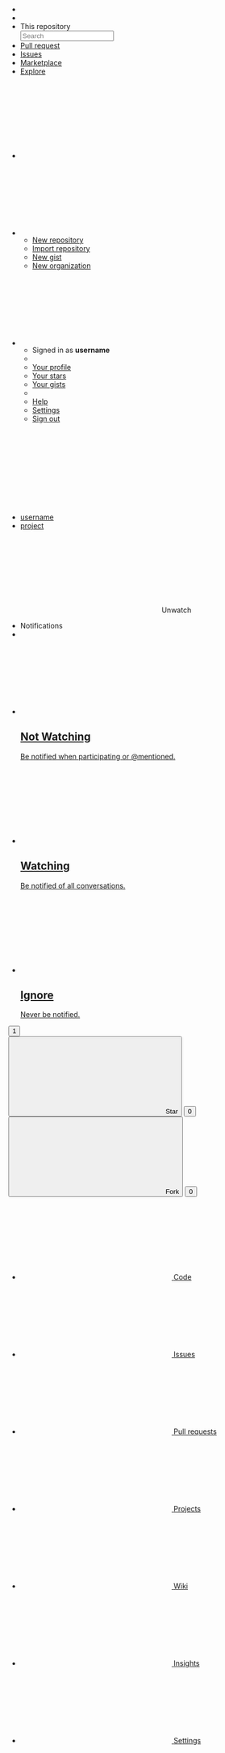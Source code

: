 <!-- <Navbar> -->
<!--
  Includes:
  * Navbar
  * Container
  * Menu
  * Dropdown
  * Input
  * Input-group
  * Button
  * Icon
  * Arrow
  * Tooltip
-->
<div class="navbar navbar_theme_inverted">
  <div class="navbar__container container">
    <div class="navbar__item">
      <ul class="menu menu_theme_inverted">
        <li class="menu__item">
          <a href="#" class="menu__link menu__link_icon">
            <svg role="img" class="icon">
              <use xlink:href="#github"></use>
            </svg>
          </a>
        </li>
        <li class="menu__sep"></li>
        <li class="menu__item">
          <label class="input-group input-group_gap">
            <div class="input-group__item input-group__item_grow_none button button_color_inverted">This repository</div>
            <input type="text" class="input-group__item input input_color_inverted" placeholder="Search" />
          </label>
        </li>
        <li class="menu__item">
          <a href="#" class="menu__link">Pull request</a>
        </li>
        <li class="menu__item">
          <a href="#" class="menu__link">Issues</a>
        </li>
        <li class="menu__item">
          <a href="#" class="menu__link">Marketplace</a>
        </li>
        <li class="menu__item">
          <a href="#" class="menu__link">Explore</a>
        </li>
      </ul>
    </div>
    <div class="navbar__item">
      <ul class="menu menu_theme_inverted">
        <li class="menu__item">
          <a href="#" class="menu__link menu__link_icon tooltip tooltip_pos_down-right" data-tooltip="You have no unread notifications">
            <svg role="img" class="icon">
              <use xlink:href="#bell"></use>
            </svg>
          </a>
        </li>
        <li class="menu__item dropdown on-hover">
          <a href="#" class="menu__link menu__link_icon dropdown__trigger">
            <svg role="img" class="icon">
              <use xlink:href="#plus-circle"></use>
            </svg>
            <span class="arrow"></span>
          </a>
          <ul class="dropdown__menu dropdown__menu_pos_switch">
            <li class="dropdown__item">
              <a href="#" class="dropdown__link">New repository</a>
            </li>
            <li class="dropdown__item">
              <a href="#" class="dropdown__link">Import repository</a>
            </li>
            <li class="dropdown__item">
              <a href="#" class="dropdown__link">New gist</a>
            </li>
            <li class="dropdown__item">
              <a href="#" class="dropdown__link">New organization</a>
            </li>
          </ul>
        </li>
        <li class="menu__item dropdown on-hover">
          <a href="#" class="menu__link menu__link_icon dropdown__trigger">
            <svg role="img" class="icon">
              <use xlink:href="#user"></use>
            </svg>
            <span class="arrow"></span>
          </a>
          <ul class="dropdown__menu dropdown__menu_pos_switch">
            <li class="dropdown__item">
              <div class="dropdown__content text_subtle">
                Signed in as <strong>username</strong>
              </div>
            </li>
            <li class="dropdown__sep"></li>
            <li class="dropdown__item">
              <a href="#" class="dropdown__link">Your profile</a>
            </li>
            <li class="dropdown__item">
              <a href="#" class="dropdown__link">Your stars</a>
            </li>
            <li class="dropdown__item">
              <a href="#" class="dropdown__link">Your gists</a>
            </li>
            <li class="dropdown__sep"></li>
            <li class="dropdown__item">
              <a href="#" class="dropdown__link">Help</a>
            </li>
            <li class="dropdown__item">
              <a href="#" class="dropdown__link">Settings</a>
            </li>
            <li class="dropdown__item">
              <a href="#" class="dropdown__link">Sign out</a>
            </li>
          </ul>
        </li>
      </ul>
    </div>
  </div>
</div>
<!-- </Navbar> -->

<!-- <Section> -->
<!--
  Includes:
  * Section
  * Container
  * Breadcrumb
  * Button
  * Button-group
  * Icon
  * Dropdown
  * Menu
-->
<div class="section section_border_bottom section_padding_bottom-none">
  <div class="container container_flex">
    <div class="container__item">
      <svg role="img" class="icon">
        <use xlink:href="#book"></use>
      </svg>
      <ul class="breadcrumb breadcrumb_size_large">
        <li class="breadcrumb__item">
          <a href="#" class="breadcrumb__link">username</a>
        </li>
        <li class="breadcrumb__item">
          <a href="#" class="breadcrumb__link">project</a>
        </li>
      </ul>
    </div>
    <div class="container__item">
      <div class="button-group">
        <div class="button-group__item button button_outline dropdown on-hover">
          <svg role="img" class="icon">
            <use xlink:href="#eye"></use>
          </svg>
          <span>Unwatch</span>
          <span class="arrow"></span>
          <ul class="dropdown__menu dropdown__menu_size_large">
            <li class="dropdown__item">
              <div class="dropdown__content text_subtle">Notifications</div>
            </li>
            <li class="dropdown__sep"></li>
            <li class="dropdown__item">
              <a href="#" class="dropdown__link dropdown__link_align_top">
                <svg role="img" class="icon icon_size_large text_subtle">
                  <use xlink:href="#circle"></use>
                </svg>
                <div>
                  <h2 class="dropdown__title">Not Watching</h2>
                  <p>Be notified when participating or @mentioned.</p>
                </div>
              </a>
            </li>
            <li class="dropdown__item">
              <a href="#" class="dropdown__link dropdown__link_align_top">
                <svg role="img" class="icon icon_size_large">
                  <use xlink:href="#check-circle"></use>
                </svg>
                <div>
                  <h2 class="dropdown__title">Watching</h2>
                  <p>Be notified of all conversations.</p>
                </div>
              </a>
            </li>
            <li class="dropdown__item">
              <a href="#" class="dropdown__link dropdown__link_align_top">
                <svg role="img" class="icon icon_size_large text_subtle">
                  <use xlink:href="#circle"></use>
                </svg>
                <div>
                  <h2 class="dropdown__title">Ignore</h2>
                  <p>Never be notified.</p>
                </div>
              </a>
            </li>
          </ul>
        </div>
        <button class="button-group__item button button_outline">
          <span>1</span>
        </button>
      </div>
      <div class="button-group">
        <button class="button-group__item button button_outline">
          <svg role="img" class="icon">
            <use xlink:href="#star"></use>
          </svg>
          <span>Star</span>
        </button>
        <button class="button-group__item button button_outline">
          <span>0</span>
        </button>
      </div>
      <div class="button-group">
        <button class="button-group__item button button_outline">
          <svg role="img" class="icon">
            <use xlink:href="#git-branch"></use>
          </svg>
          <span>Fork</span>
        </button>
        <button class="button-group__item button button_outline">
          <span>0</span>
        </button>
      </div>
    </div>
  </div>
  <div class="container">
    <ul class="menu menu_theme_tabs" style="border-bottom: none;">
      <li class="menu__item">
        <a href="#" class="menu__link is-active">
          <svg role="img" class="icon">
            <use xlink:href="#code"></use>
          </svg>
          <span>Code</span>
        </a>
      </li>
      <li class="menu__item">
        <a href="#" class="menu__link">
          <svg role="img" class="icon">
            <use xlink:href="#alert-circle"></use>
          </svg>
          <span>Issues</span>
        </a>
      </li>
      <li class="menu__item">
        <a href="#" class="menu__link">
          <svg role="img" class="icon">
            <use xlink:href="#git-pull-request"></use>
          </svg>
          <span>Pull requests</span>
        </a>
      </li>
      <li class="menu__item">
        <a href="#" class="menu__link">
          <svg role="img" class="icon">
            <use xlink:href="#grid"></use>
          </svg>
          <span>Projects</span>
        </a>
      </li>
      <li class="menu__item">
        <a href="#" class="menu__link">
          <svg role="img" class="icon">
            <use xlink:href="#book-open"></use>
          </svg>
          <span>Wiki</span>
        </a>
      </li>
      <li class="menu__item">
        <a href="#" class="menu__link">
          <svg role="img" class="icon">
            <use xlink:href="#pie-chart"></use>
          </svg>
          <span>Insights</span>
        </a>
      </li>
      <li class="menu__item">
        <a href="#" class="menu__link">
          <svg role="img" class="icon">
            <use xlink:href="#settings"></use>
          </svg>
          <span>Settings</span>
        </a>
      </li>
    </ul>
  </div>
</div>
<!-- </Section> -->
